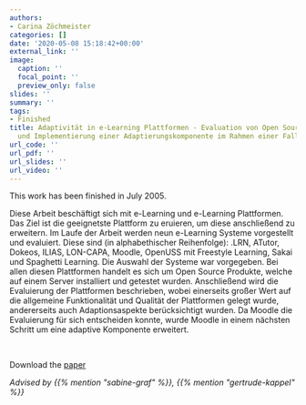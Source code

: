 ```yaml
---
authors:
- Carina Zöchmeister
categories: []
date: '2020-05-08 15:18:42+00:00'
external_link: ''
image:
  caption: ''
  focal_point: ''
  preview_only: false
slides: ''
summary: ''
tags:
- Finished
title: Adaptivität in e-Learning Plattformen - Evaluation von Open Source Produkten
  und Implementierung einer Adaptierungskomponente im Rahmen einer Fallstudien
url_code: ''
url_pdf: ''
url_slides: ''
url_video: ''
---
```


This work has been finished in July 2005.

Diese Arbeit beschäftigt sich mit e-Learning und e-Learning Plattformen. Das Ziel ist die geeignetste Plattform zu eruieren, um diese anschließend zu erweitern. Im Laufe der Arbeit werden neun e-Learning Systeme vorgestellt und evaluiert. Diese sind (in alphabethischer Reihenfolge): .LRN, ATutor, Dokeos, ILIAS, LON-CAPA, Moodle, OpenUSS mit Freestyle Learning, Sakai und Spaghetti Learning. Die Auswahl der Systeme war vorgegeben. Bei allen diesen Plattformen handelt es sich um Open Source Produkte, welche auf einem Server installiert und getestet wurden. Anschließend wird die Evaluierung der Plattformen beschrieben, wobei einerseits großer Wert auf die allgemeine Funktionalität und Qualität der Plattformen gelegt wurde, andererseits auch Adaptionsaspekte berücksichtigt wurden. Da Moodle die Evaluierung für sich entscheiden konnte, wurde Moodle in einem nächsten Schritt um eine adaptive Komponente erweitert.

&nbsp;

 Download the [paper](https://www.big.tuwien.ac.at/app/uploads/2016/10/Zöchmeister_paper.pdf)

*Advised by {{% mention "sabine-graf" %}}, {{% mention "gertrude-kappel" %}}*